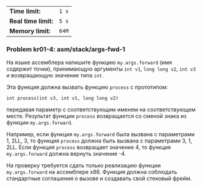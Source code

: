 |                      |       |
|----------------------|-------|
| **Time limit:**      | `1 s` |
| **Real time limit:** | `5 s` |
| **Memory limit:**    | `64M` |


### Problem kr01-4: asm/stack/args-fwd-1

На языке ассемблера напишите функцию `my.args.forward` (имя содержит точки), принимающую аргументы
`int v1`, `long long v2`, `int v3` и возвращающую значение типа `int`.

Эта функция должна вызвать функцию `process` с прототипом:

    
    
    int process(int v3, int v1, long long v2)

передавая параметр с соответствующим именем на соответствующем месте. Результат функции `process`
возвращается со сменой знака из функции `my.args.forward`.

Например, если функция `my.args.forward` была вызвана с параметрами 1, 2LL, 3, то функция `process`
должна быть вызвана с параметрами 3, 1, 2LL. Если функция `process` возвращает значение 4, то
функция `my.args.forward` должна вернуть значение -4.

На проверку требуется сдать только реализацию функции `my.args.forward` на ассемблере x86. Функция
должна соблюдать стандартные соглашения о вызове и создавать свой стековый фрейм.

